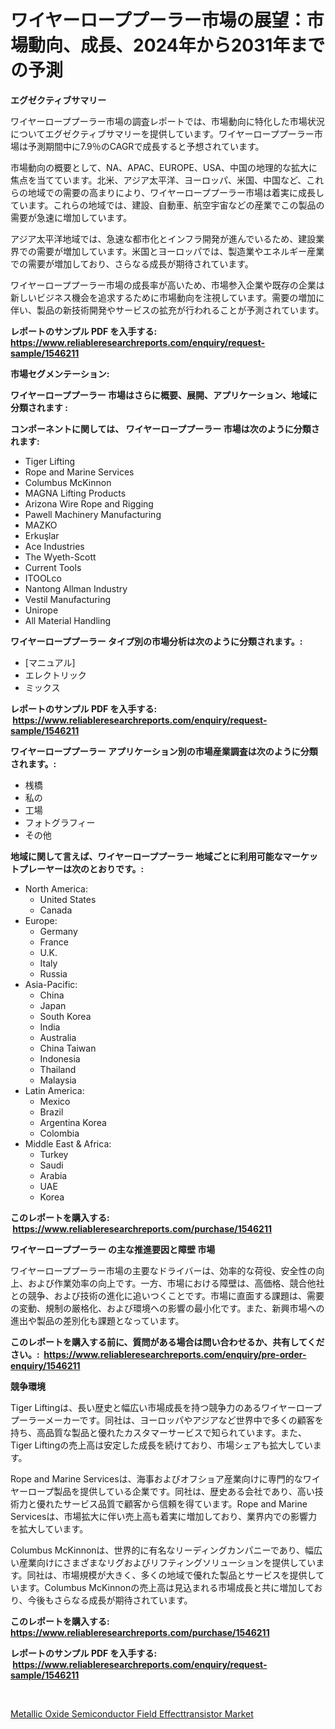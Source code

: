 <p><h1>ワイヤーローププーラー市場の展望：市場動向、成長、2024年から2031年までの予測</h1></p><p><strong>エグゼクティブサマリー</strong></p>
<p><p>ワイヤーローププーラー市場の調査レポートでは、市場動向に特化した市場状況についてエグゼクティブサマリーを提供しています。ワイヤーローププーラー市場は予測期間中に7.9％のCAGRで成長すると予想されています。</p><p>市場動向の概要として、NA、APAC、EUROPE、USA、中国の地理的な拡大に焦点を当てています。北米、アジア太平洋、ヨーロッパ、米国、中国など、これらの地域での需要の高まりにより、ワイヤーローププーラー市場は着実に成長しています。これらの地域では、建設、自動車、航空宇宙などの産業でこの製品の需要が急速に増加しています。</p><p>アジア太平洋地域では、急速な都市化とインフラ開発が進んでいるため、建設業界での需要が増加しています。米国とヨーロッパでは、製造業やエネルギー産業での需要が増加しており、さらなる成長が期待されています。</p><p>ワイヤーローププーラー市場の成長率が高いため、市場参入企業や既存の企業は新しいビジネス機会を追求するために市場動向を注視しています。需要の増加に伴い、製品の新技術開発やサービスの拡充が行われることが予測されています。</p></p>
<p><strong>レポートのサンプル PDF を入手する: <a href="https://www.reliableresearchreports.com/enquiry/request-sample/1546211">https://www.reliableresearchreports.com/enquiry/request-sample/1546211</a></strong></p>
<p><strong>市場セグメンテーション:</strong></p>
<p><strong> ワイヤーローププーラー 市場はさらに概要、展開、アプリケーション、地域に分類されます :</strong></p>
<p><strong>コンポーネントに関しては、 ワイヤーローププーラー 市場は次のように分類されます: &nbsp;</strong></p>
<p><ul><li>Tiger Lifting</li><li>Rope and Marine Services</li><li>Columbus McKinnon</li><li>MAGNA Lifting Products</li><li>Arizona Wire Rope and Rigging</li><li>Pawell Machinery Manufacturing</li><li>MAZKO</li><li>Erkuşlar</li><li>Ace Industries</li><li>The Wyeth-Scott</li><li>Current Tools</li><li>ITOOLco</li><li>Nantong Allman Industry</li><li>Vestil Manufacturing</li><li>Unirope</li><li>All Material Handling</li></ul></p>
<p><strong> ワイヤーローププーラー タイプ別の市場分析は次のように分類されます。:</strong></p>
<p><ul><li>[マニュアル]</li><li>エレクトリック</li><li>ミックス</li></ul></p>
<p><strong>レポートのサンプル PDF を入手する: &nbsp;<a href="https://www.reliableresearchreports.com/enquiry/request-sample/1546211">https://www.reliableresearchreports.com/enquiry/request-sample/1546211</a></strong></p>
<p><strong> ワイヤーローププーラー アプリケーション別の市場産業調査は次のように分類されます。:</strong></p>
<p><ul><li>桟橋</li><li>私の</li><li>工場</li><li>フォトグラフィー</li><li>その他</li></ul></p>
<p><strong>地域に関して言えば、ワイヤーローププーラー 地域ごとに利用可能なマーケットプレーヤーは次のとおりです。:</strong></p>
<p><ul>
    <li>
        North America:
        <ul>
            <li>United States</li>
            <li>Canada</li>
        </ul>
    </li>
    <li>
        Europe:
        <ul>
            <li>Germany</li>
            <li>France</li>
            <li>U.K.</li>
            <li>Italy</li>
            <li>Russia</li>
        </ul>
    </li>
    <li>
        Asia-Pacific:
        <ul>
            <li>China</li>
            <li>Japan</li>
            <li>South Korea</li>
            <li>India</li>
            <li>Australia</li>
            <li>China Taiwan</li>
            <li>Indonesia</li>
            <li>Thailand</li>
            <li>Malaysia</li>
        </ul>
    </li>
    <li>
        Latin America:
        <ul>
            <li>Mexico</li>
            <li>Brazil</li>
            <li>Argentina Korea</li>
            <li>Colombia</li>
        </ul>
    </li>
    <li>
        Middle East & Africa:
        <ul>
            <li>Turkey</li>
            <li>Saudi</li>
            <li>Arabia</li>
            <li>UAE</li>
            <li>Korea</li>
        </ul>
    </li>
    </ul></p>
<p><strong>このレポートを購入する: &nbsp;<a href="https://www.reliableresearchreports.com/purchase/1546211">https://www.reliableresearchreports.com/purchase/1546211</a></strong></p>
<p><strong>ワイヤーローププーラー の主な推進要因と障壁 市場</strong></p>
<p><p>ワイヤーローププーラー市場の主要なドライバーは、効率的な荷役、安全性の向上、および作業効率の向上です。一方、市場における障壁は、高価格、競合他社との競争、および技術の進化に追いつくことです。市場に直面する課題は、需要の変動、規制の厳格化、および環境への影響の最小化です。また、新興市場への進出や製品の差別化も課題となっています。</p></p>
<p><strong>このレポートを購入する前に、質問がある場合は問い合わせるか、共有してください。:&nbsp; <a href="https://www.reliableresearchreports.com/enquiry/pre-order-enquiry/1546211">https://www.reliableresearchreports.com/enquiry/pre-order-enquiry/1546211</a></strong></p>
<p><strong>競争環境</strong></p>
<p><p>Tiger Liftingは、長い歴史と幅広い市場成長を持つ競争力のあるワイヤーローププーラーメーカーです。同社は、ヨーロッパやアジアなど世界中で多くの顧客を持ち、高品質な製品と優れたカスタマーサービスで知られています。また、Tiger Liftingの売上高は安定した成長を続けており、市場シェアも拡大しています。</p><p>Rope and Marine Servicesは、海事およびオフショア産業向けに専門的なワイヤーロープ製品を提供している企業です。同社は、歴史ある会社であり、高い技術力と優れたサービス品質で顧客から信頼を得ています。Rope and Marine Servicesは、市場拡大に伴い売上高も着実に増加しており、業界内での影響力を拡大しています。</p><p>Columbus McKinnonは、世界的に有名なリーディングカンパニーであり、幅広い産業向けにさまざまなリグおよびリフティングソリューションを提供しています。同社は、市場規模が大きく、多くの地域で優れた製品とサービスを提供しています。Columbus McKinnonの売上高は見込まれる市場成長と共に増加しており、今後もさらなる成長が期待されています。</p></p>
<p><strong>このレポートを購入する: &nbsp; <a href="https://www.reliableresearchreports.com/purchase/1546211">https://www.reliableresearchreports.com/purchase/1546211</a></strong></p>
<p><strong>レポートのサンプル PDF を入手する: &nbsp;<a href="https://www.reliableresearchreports.com/enquiry/request-sample/1546211">https://www.reliableresearchreports.com/enquiry/request-sample/1546211</a></strong><strong></strong></p>
<p>&nbsp;</p>
<p><p><a href="https://github.com/nicholepatriciadoylenwnrjr0/Market-Research-Report-List-1/blob/main/metallic-oxide-semiconductor-field-effecttransistor-market.md">Metallic Oxide Semiconductor Field Effecttransistor Market</a></p></p>